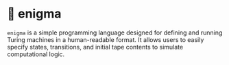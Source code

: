 # 🤖 enigma
`enigma` is a simple programming language designed for defining and running Turing
machines in a human-readable format. It allows users to easily specify states,
transitions, and initial tape contents to simulate computational logic.
